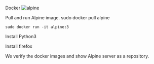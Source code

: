Docker
![alpine](https://user-images.githubusercontent.com/58246129/205454874-c4d2b9f5-ff76-4103-9f7b-2979dad49a34.png)


Pull and run Alpine image.
	sudo docker pull alpine

	sudo docker run -it alpine:3



Install Python3



Install firefox




We verify the docker images and show Alpine server as a repository.







